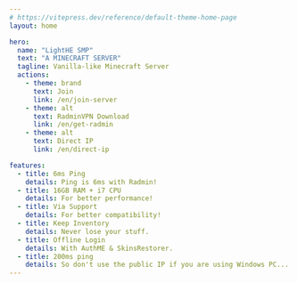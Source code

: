 ```yaml
---
# https://vitepress.dev/reference/default-theme-home-page
layout: home

hero:
  name: "LightHE SMP"
  text: "A MINECRAFT SERVER"
  tagline: Vanilla-like Minecraft Server
  actions:
    - theme: brand
      text: Join
      link: /en/join-server
    - theme: alt
      text: RadminVPN Download
      link: /en/get-radmin
    - theme: alt
      text: Direct IP
      link: /en/direct-ip

features:
  - title: 6ms Ping
    details: Ping is 6ms with Radmin!
  - title: 16GB RAM + i7 CPU 
    details: For better performance!
  - title: Via Support
    details: For better compatibility!
  - title: Keep Inventory
    details: Never lose your stuff.
  - title: Offline Login
    details: With AuthME & SkinsRestorer.
  - title: 200ms ping
    details: So don't use the public IP if you are using Windows PC...
---
```


